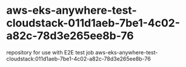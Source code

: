 # aws-eks-anywhere-test-cloudstack-011d1aeb-7be1-4c02-a82c-78d3e265ee8b-76
repository for use with E2E test job aws-eks-anywhere-test-cloudstack:011d1aeb-7be1-4c02-a82c-78d3e265ee8b-76
